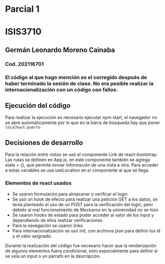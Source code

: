# Parcial 1
# ISIS3710
## Germán Leonardo Moreno Cainaba
### Cod. 202116701

### El código al que hago mención es el corregido después de haber terminado la sesión de clase. No era posible realizar la internacionalización con un código con fallos.

## Ejecución del código
Para realizar la ejecución es necesario ejecutar npm start, el navegador no se abre automáticamente por lo que en la barra de búsqueda hay que poner `localhost:puerto`

## Decisiones de desarrollo

Para la relación entre vistas se usó el componente Link de react-bootstrap. Las rutas se definen en App.js, en este componente también se agrega state = {}, que permite enviar información de una vista a otra. Para acceder a estas variables se usa useLocation en el componente al que se llega. 

### Elementos de react usados
* Se usaron formularios para almacenar y verificar el login
* Se usó un hook de efecto para realizar una petición GET a los datos, se tenía planteado el uso de un POST para la verificación del login, pero debido al mal funcionamiento de Mockaroo en la universidad no se hizo
* Se usaron hooks de estado para poder acceder al valor de los input y dependiendo de ellos realizar verificaciones
* Para la navegación se usaron links
* Para internacionalización se usó intl, con archivos json para definir los id y el valor asignado.

Durante la realización del código fue necesario hacer que la renderización de algunos elementos fuera condicional, esto especialmente para definir si se veía un input o un párrafo en la descripción.
